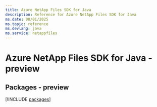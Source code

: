 ```yaml
---
title: Azure NetApp Files SDK for Java
description: Reference for Azure NetApp Files SDK for Java
ms.date: 08/01/2025
ms.topic: reference
ms.devlang: java
ms.service: netappfiles
---
```

# Azure NetApp Files SDK for Java - preview
## Packages - preview
[!INCLUDE [packages](netapp-files-index.md)]